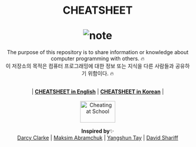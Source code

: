 <h1 align="center">
    CHEATSHEET
    <br>
    <br>
    <img src="https://i.imgur.com/ZKAN9K7.gif" alt="note">
    <br>
</h1>
<div align="center">
    <span>The purpose of this repository is to share information or knowledge about computer programming with others.</span>
    <span>🔥</span>
    <br>
    <span>이 저장소의 목적은 컴퓨터 프로그래밍에 대한 정보 또는 지식을 다른 사람들과 공유하기 위함이다.</span>
    <span>🔥</span>
</div>
<p align="center">
    <br>
    |
    <b><a href="https://github.com/jeffminsungkim/cheatsheet/blob/master/web/CHEATSHEET-EN.md">CHEATSHEET in English</a></b> |
    <b><a href="https://github.com/jeffminsungkim/cheatsheet/blob/master/web/CHEATSHEET.md">CHEATSHEET in Korean</a></b> |
    <br>
    <br>
    <a href="http://www.sherv.net/"><img alt="Cheating at School" width=94 height=58 src="http://www.sherv.net/cm/emoticons/school/cheating-at-school-smiley-emoticon.gif"></a>
</p>
<p align="center">
    <b>Inspired by</b><span>✨ </span>
    <br>
    <a href="https://github.com/h5bp/Front-end-Developer-Interview-Questions">Darcy Clarke</a> |
    <a href="https://github.com/MaximAbramchuck/awesome-interview-questions">Maksim Abramchuk</a> |
    <a href="https://github.com/yangshun/tech-interview-handbook">Yangshun Tay</a> |
    <a href="http://davidshariff.com/">David Shariff</a> 
</p>